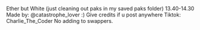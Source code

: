 Ether but White  (just cleaning out paks in my saved paks folder) 
13.40-14.30
Made by: @catastrophe_lover :) Give credits if u post anywhere
Tiktok: Charlie_The_Coder
No adding to swappers.